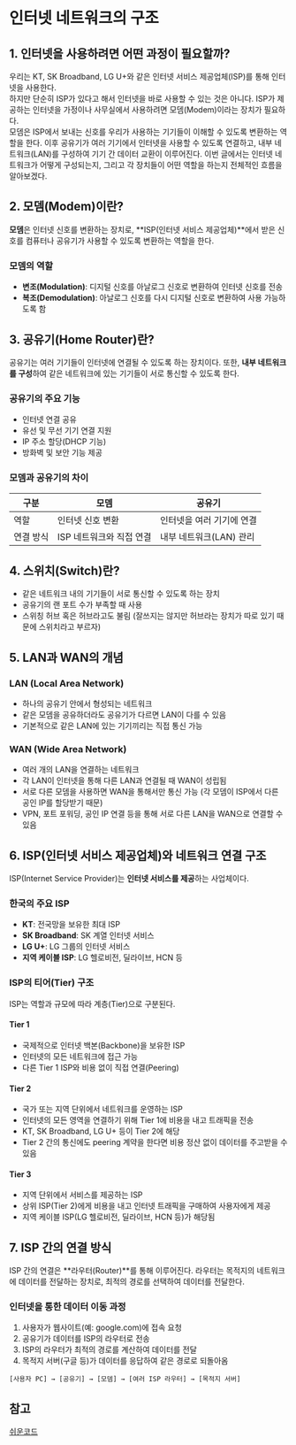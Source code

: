 # 인터넷 네트워크의 구조

## 1. 인터넷을 사용하려면 어떤 과정이 필요할까?

우리는 KT, SK Broadband, LG U+와 같은 인터넷 서비스 제공업체(ISP)를 통해 인터넷을 사용한다.  
하지만 단순히 ISP가 있다고 해서 인터넷을 바로 사용할 수 있는 것은 아니다. ISP가 제공하는 인터넷을 가정이나 사무실에서 사용하려면 모뎀(Modem)이라는 장치가 필요하다.  
모뎀은 ISP에서 보내는 신호를 우리가 사용하는 기기들이 이해할 수 있도록 변환하는 역할을 한다. 이후 공유기가 여러 기기에서 인터넷을 사용할 수 있도록 연결하고, 내부 네트워크(LAN)를 구성하여 기기 간 데이터 교환이 이루어진다.
이번 글에서는 인터넷 네트워크가 어떻게 구성되는지, 그리고 각 장치들이 어떤 역할을 하는지 전체적인 흐름을 알아보겠다.

## 2. 모뎀(Modem)이란?

**모뎀**은 인터넷 신호를 변환하는 장치로, **ISP(인터넷 서비스 제공업체)**에서 받은 신호를 컴퓨터나 공유기가 사용할 수 있도록 변환하는 역할을 한다.

### 모뎀의 역할
- **변조(Modulation)**: 디지털 신호를 아날로그 신호로 변환하여 인터넷 신호를 전송
- **복조(Demodulation)**: 아날로그 신호를 다시 디지털 신호로 변환하여 사용 가능하도록 함

## 3. 공유기(Home Router)란?

공유기는 여러 기기들이 인터넷에 연결될 수 있도록 하는 장치이다. 또한, **내부 네트워크를 구성**하여 같은 네트워크에 있는 기기들이 서로 통신할 수 있도록 한다.

### 공유기의 주요 기능
- 인터넷 연결 공유
- 유선 및 무선 기기 연결 지원
- IP 주소 할당(DHCP 기능)
- 방화벽 및 보안 기능 제공

### 모뎀과 공유기의 차이

| 구분    | 모뎀              | 공유기             |
| ----- | --------------- | --------------- |
| 역할    | 인터넷 신호 변환       | 인터넷을 여러 기기에 연결  |
| 연결 방식 | ISP 네트워크와 직접 연결 | 내부 네트워크(LAN) 관리 |

## 4. 스위치(Switch)란?

- 같은 네트워크 내의 기기들이 서로 통신할 수 있도록 하는 장치
- 공유기의 랜 포트 수가 부족할 때 사용
- 스위칭 허브 혹은 허브라고도 불림 (잘쓰지는 않지만 허브라는 장치가 따로 있기 때문에 스위치라고 부르자)

## 5. LAN과 WAN의 개념

### LAN (Local Area Network)

- 하나의 공유기 안에서 형성되는 네트워크
- 같은 모뎀을 공유하더라도 공유기가 다르면 LAN이 다를 수 있음
- 기본적으로 같은 LAN에 있는 기기끼리는 직접 통신 가능

### WAN (Wide Area Network)

- 여러 개의 LAN을 연결하는 네트워크
- 각 LAN이 인터넷을 통해 다른 LAN과 연결될 때 WAN이 성립됨
- 서로 다른 모뎀을 사용하면 WAN을 통해서만 통신 가능 (각 모뎀이 ISP에서 다른 공인 IP를 할당받기 때문)
- VPN, 포트 포워딩, 공인 IP 연결 등을 통해 서로 다른 LAN을 WAN으로 연결할 수 있음

## 6. ISP(인터넷 서비스 제공업체)와 네트워크 연결 구조

ISP(Internet Service Provider)는 **인터넷 서비스를 제공**하는 사업체이다.

### 한국의 주요 ISP

- **KT**: 전국망을 보유한 최대 ISP
- **SK Broadband**: SK 계열 인터넷 서비스
- **LG U+**: LG 그룹의 인터넷 서비스
- **지역 케이블 ISP**: LG 헬로비전, 딜라이브, HCN 등

### ISP의 티어(Tier) 구조

ISP는 역할과 규모에 따라 계층(Tier)으로 구분된다.

#### Tier 1

- 국제적으로 인터넷 백본(Backbone)을 보유한 ISP
- 인터넷의 모든 네트워크에 접근 가능
- 다른 Tier 1 ISP와 비용 없이 직접 연결(Peering)

#### Tier 2

- 국가 또는 지역 단위에서 네트워크를 운영하는 ISP
- 인터넷의 모든 영역을 연결하기 위해 Tier 1에 비용을 내고 트래픽을 전송
- KT, SK Broadband, LG U+ 등이 Tier 2에 해당
- Tier 2 간의 통신에도 peering 계약을 한다면 비용 정산 없이 데이터를 주고받을 수 있음

#### Tier 3

- 지역 단위에서 서비스를 제공하는 ISP
- 상위 ISP(Tier 2)에게 비용을 내고 인터넷 트래픽을 구매하여 사용자에게 제공
- 지역 케이블 ISP(LG 헬로비전, 딜라이브, HCN 등)가 해당됨

## 7. ISP 간의 연결 방식

ISP 간의 연결은 **라우터(Router)**를 통해 이루어진다. 라우터는 목적지의 네트워크에 데이터를 전달하는 장치로, 최적의 경로를 선택하여 데이터를 전달한다.

### 인터넷을 통한 데이터 이동 과정

1. 사용자가 웹사이트(예: google.com)에 접속 요청
2. 공유기가 데이터를 ISP의 라우터로 전송
3. ISP의 라우터가 최적의 경로를 계산하여 데이터를 전달
4. 목적지 서버(구글 등)가 데이터를 응답하여 같은 경로로 되돌아옴

```
[사용자 PC] → [공유기] → [모뎀] → [여러 ISP 라우터] → [목적지 서버]
```

## 참고
[쉬운코드](https://www.youtube.com/watch?v=oFKYzp6gGfc)